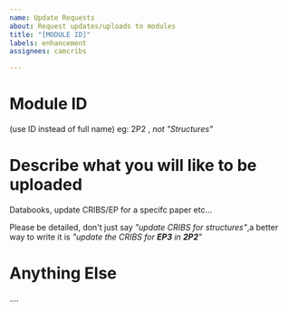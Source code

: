 ```yaml
---
name: Update Requests
about: Request updates/uploads to modules
title: "[MODULE ID]"
labels: enhancement
assignees: camcribs

---
```


# **Module ID**
(use ID instead of full name)
eg: 2P2 , *not  "Structures"*

# **Describe what you will like to be uploaded**
Databooks, update CRIBS/EP for a specifc paper etc...

Please be detailed, don't just say *"update CRIBS for structures"*,a better way to write it is 
*"update the CRIBS for **EP3** in **2P2**"*

# Anything Else
....
